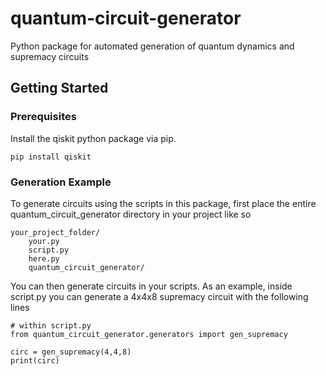 # quantum-circuit-generator
Python package for automated generation of quantum dynamics and supremacy circuits

## Getting Started

### Prerequisites

Install the qiskit python package via pip.

```
pip install qiskit
```

### Generation Example
To generate circuits using the scripts in this package, first place the entire quantum_circuit_generator directory in your project like so

```
your_project_folder/
    your.py
    script.py
    here.py
    quantum_circuit_generator/
```

You can then generate circuits in your scripts.
As an example, inside script.py you can generate a 4x4x8 supremacy circuit with the following lines

```
# within script.py
from quantum_circuit_generator.generators import gen_supremacy

circ = gen_supremacy(4,4,8)
print(circ)
```
